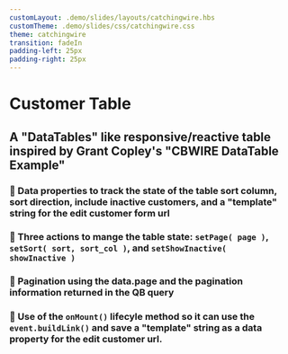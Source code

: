 ```yaml
---
customLayout: .demo/slides/layouts/catchingwire.hbs
customTheme: .demo/slides/css/catchingwire.css
theme: catchingwire
transition: fadeIn
padding-left: 25px
padding-right: 25px
---
```


# Customer Table

## A "DataTables" like responsive/reactive table inspired by Grant Copley's "CBWIRE DataTable Example"

### 📌 Data properties to track the state of the table sort column, sort direction, include inactive customers, and a "template" string for the edit customer form url

### 📌 Three actions to mange the table state: <code>setPage( page )</code>, <code>setSort( sort, sort_col )</code>, and <code>setShowInactive( showInactive )</code>

### 📌 Pagination using the data.page and the pagination information returned in the QB query

### 📌 Use of the <code>onMount()</code> lifecyle method so it can use the <code>event.buildLink()</code> and save a "template" string as a data property for the edit customer url.
